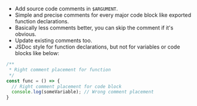 - Add source code comments in `$ARGUMENT`.
- Simple and precise comments for every major code block like exported function declarations.
- Basically less comments better, you can skip the comment if it's obvious.
- Update existing comments too.
- JSDoc style for function declarations, but not for variables or code blocks like below:

```ts
/**
 * Right comment placement for function
 */
const func = () => {
  // Right comment placement for code block
  console.log(someVariable); // Wrong comment placement
}
```
